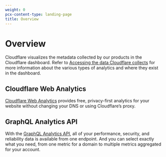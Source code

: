 ```yaml
---
weight: 0
pcx-content-type: landing-page
title: Overview
---
```


# Overview

Cloudflare visualizes the metadata collected by our products in the Cloudflare dashboard. Refer to [Accessing the data Cloudflare collects](/fundamentals/data-products/accessing-cf-data) for more information about the various types of analytics and where they exist in the dashboard.

## Cloudflare Web Analytics

[Cloudflare Web Analytics](/analytics/web-analytics/) provides free, privacy-first analytics for your website without changing your DNS or using Cloudflare’s proxy.

## GraphQL Analytics API

With the [GraphQL Analytics API](/analytics/graphql-api/), all of your performance, security, and reliability data is available from one endpoint.
And you can select exactly what you need, from one metric for a domain to multiple metrics aggregated for your account.
